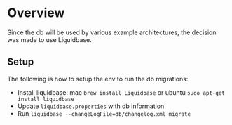 
# Overview #

Since the db will be used by various example architectures, the decision was made to use Liquidbase.



## Setup ##

The following is how to setup the env to run the db migrations:

* Install liquidbase: mac `brew install Liquidbase`  or ubuntu `sudo apt-get install liquidbase`
* Update `liquidbase.properties` with db information
* Run `liquidbase --changeLogFile=db/changelog.xml migrate`
